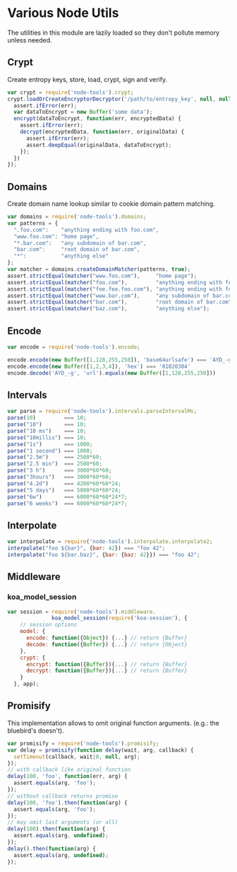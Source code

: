 Various Node Utils
==================

The utilities in this module are lazily loaded so they don't pollute memory unless needed.

Crypt
-----

Create entropy keys, store, load, crypt, sign and verify.

```js
var crypt = require('node-tools').crypt;
crypt.loadOrCreateEncryptorDecryptor('/path/to/entropy_key', null, null, function(err, encrypt, decrypt) {
  assert.ifError(err);
  var dataToEncrypt = new Buffer('some data');
  encrypt(dataToEncrypt, function(err, encryptedData) {
    assert.ifError(err);
    decrypt(encryptedData, function(err, originalData) {
      assert.ifError(err);
      assert.deepEqual(originalData, dataToEncrypt);
    });
  })
});
```

Domains
-------

Create domain name lookup similar to cookie domain pattern matching.

```js
var domains = require('node-tools').domains;
var patterns = {
  ".foo.com":    "anything ending with foo.com",
  "www.foo.com": "home page",
  "*.bar.com":   "any subdomain of bar.com",
  "bar.com":     "root domain of bar.com",
  "*":           "anything else"
};
var matcher = domains.createDomainMatcher(patterns, true);
assert.strictEqual(matcher("www.foo.com"),     "home page");
assert.strictEqual(matcher("foo.com"),         "anything ending with foo.com");
assert.strictEqual(matcher("foe.fee.foo.com"), "anything ending with foo.com");
assert.strictEqual(matcher("www.bar.com"),     "any subdomain of bar.com");
assert.strictEqual(matcher("bar.com"),         "root domain of bar.com");
assert.strictEqual(matcher("baz.com"),         "anything else");
```

Encode
------

```js
var encode = require('node-tools').encode;

encode.encode(new Buffer([1,128,255,250]), 'base64urlsafe') === 'AYD_-g'
encode.encode(new Buffer([1,2,3,4]), 'hex') === '01020304'
encode.decode('AYD_-g', 'url').equals(new Buffer([1,128,255,250]))
```

Intervals
---------

```js
var parse = require('node-tools').intervals.parseIntervalMs;
parse(10)         === 10;
parse("10")       === 10;
parse("10 ms")    === 10;
parse("10millis") === 10;
parse("1s")       === 1000;
parse("1 second") === 1000;
parse("2.5m")     === 2500*60;
parse("2.5 min")  === 2500*60;
parse("3 h")      === 3000*60*60;
parse("3hours")   === 3000*60*60;
parse("4.2d")     === 4200*60*60*24;
parse("5 days")   === 5000*60*60*24;
parse("6w")       === 6000*60*60*24*7;
parse("6 weeks")  === 6000*60*60*24*7;
```

Interpolate
-----------

```js
var interpolate = require('node-tools').interpolate.interpolate2;
interpolate("foo ${bar}", {bar: 42}) === "foo 42";
interpolate("foo ${bar.baz}", {bar: {baz: 42}}) === "foo 42";
```

Middleware
----------

### koa_model_session

```js
var session = require('node-tools').middleware.
              koa_model_session(require('koa-session'), {
    // session options
    model: {
      encode: function({Object}) {...} // return {Buffer}
      decode: function({Buffer}) {...} // return {Object}
    },
    crypt: {
      encrypt: function({Buffer}){...} // return {Buffer}
      decrypt: function({Buffer}){...} // return {Buffer}
    }
  }, app);
```

Promisify
---------

This implementation allows to omit original function arguments.
(e.g.: the bluebird's doesn't).


```js
var promisify = require('node-tools').promisify;
var delay = promisify(function delay(wait, arg, callback) {
  setTimeout(callback, wait|0, null, arg);
});
// with callback like original function
delay(100, 'foo', function(err, arg) {
  assert.equals(arg, 'foo');
});
// without callback returns promise
delay(100, 'foo').then(function(arg) {
  assert.equals(arg, 'foo');
});
// may omit last arguments (or all)
delay(100).then(function(arg) {
  assert.equals(arg, undefined);
});
delay().then(function(arg) {
  assert.equals(arg, undefined);
});
```
